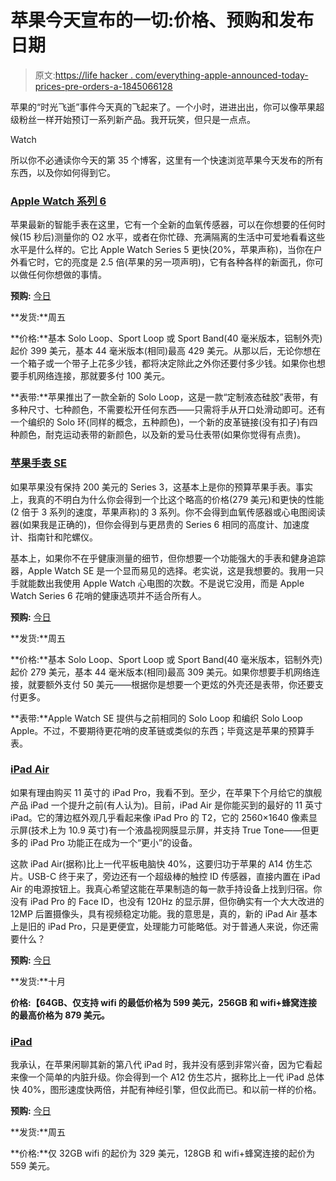# 苹果今天宣布的一切:价格、预购和发布日期

> 原文:[https://life hacker . com/everything-apple-announced-today-prices-pre-orders-a-1845066128](https://lifehacker.com/everything-apple-announced-today-prices-pre-orders-a-1845066128)

苹果的“时光飞逝”事件今天真的飞起来了。一个小时，进进出出，你可以像苹果超级粉丝一样开始预订一系列新产品。我开玩笑，但只是一点点。

Watch

所以你不必通读你今天的第 35 个博客，这里有一个快速浏览苹果今天发布的所有东西，以及你如何得到它。

### [Apple Watch 系列 6](https://www.apple.com/apple-watch-series-6)

苹果最新的智能手表在这里，它有一个全新的血氧传感器，可以在你想要的任何时候(15 秒后)测量你的 O2 水平，或者在你忙碌、充满隔离的生活中可爱地看看这些水平是什么样的。它比 Apple Watch Series 5 更快(20%，苹果声称)，当你在户外看它时，它的亮度是 2.5 倍(苹果的另一项声明)，它有各种各样的新面孔，你可以做任何你想做的事情。

**预购:** [今日](https://www.apple.com/apple-watch-series-6)

**发货:**周五

**价格:**基本 Solo Loop、Sport Loop 或 Sport Band(40 毫米版本，铝制外壳)起价 399 美元，基本 44 毫米版本(相同)最高 429 美元。从那以后，无论你想在一个箱子或一个带子上花多少钱，都将决定除此之外你还要付多少钱。如果你也想要手机网络连接，那就要多付 100 美元。

**表带:**苹果推出了一款全新的 Solo Loop，这是一款“定制液态硅胶”表带，有多种尺寸、七种颜色，不需要松开任何东西——只需将手从开口处滑动即可。还有一个编织的 Solo 环(同样的概念，五种颜色)，一个新的皮革链接(没有扣子)有四种颜色，耐克运动表带的新颜色，以及新的爱马仕表带(如果你觉得有点贵)。

### [苹果手表 SE](https://www.apple.com/apple-watch-se)

如果苹果没有保持 200 美元的 Series 3，这基本上是你的预算苹果手表。事实上，我真的不明白为什么你会得到一个比这个略高的价格(279 美元)和更快的性能(2 倍于 3 系列的速度，苹果声称)的 3 系列。你不会得到血氧传感器或心电图阅读器(如果我是正确的)，但你会得到与更昂贵的 Series 6 相同的高度计、加速度计、指南针和陀螺仪。

基本上，如果你不在乎健康测量的细节，但你想要一个功能强大的手表和健身追踪器，Apple Watch SE 是一个显而易见的选择。老实说，这是我想要的。我用一只手就能数出我使用 Apple Watch 心电图的次数。不是说它没用，而是 Apple Watch Series 6 花哨的健康选项并不适合所有人。

**预购:** [今日](https://www.apple.com/apple-watch-se)

**发货:**周五

**价格:**基本 Solo Loop、Sport Loop 或 Sport Band(40 毫米版本，铝制外壳)起价 279 美元，基本 44 毫米版本(相同)最高 309 美元。如果你想要手机网络连接，就要额外支付 50 美元——根据你是想要一个更炫的外壳还是表带，你还要支付更多。

**表带:**Apple Watch SE 提供与之前相同的 Solo Loop 和编织 Solo Loop Apple。不过，不要期待更花哨的皮革链或类似的东西；毕竟这是苹果的预算手表。

### [iPad Air](https://www.apple.com/ipad-air)

如果有理由购买 11 英寸的 iPad Pro，我看不到。至少，在苹果下个月给它的旗舰产品 iPad 一个提升之前(有人认为)。目前，iPad Air 是你能买到的最好的 11 英寸 iPad。它的薄边框外观几乎看起来像 iPad Pro 的 T2，它的 2560×1640 像素显示屏(技术上为 10.9 英寸)有一个液晶视网膜显示屏，并支持 True Tone——但更多的 iPad Pro 功能正在成为一个“更小”的设备。

这款 iPad Air(据称)比上一代平板电脑快 40%，这要归功于苹果的 A14 仿生芯片。USB-C 终于来了，旁边还有一个超级棒的触控 ID 传感器，直接内置在 iPad Air 的电源按钮上。我真心希望这能在苹果制造的每一款手持设备上找到归宿。你没有 iPad Pro 的 Face ID，也没有 120Hz 的显示屏，但你确实有一个大大改进的 12MP 后置摄像头，具有视频稳定功能。我的意思是，真的，新的 iPad Air 基本上是旧的 iPad Pro，只是更便宜，处理能力可能略低。对于普通人来说，你还需要什么？

**预购:** [今日](https://www.apple.com/ipad-air)

**发货:**十月

**价格:【64GB、仅支持 wifi 的最低价格为 599 美元，256GB 和 wifi+蜂窝连接的最高价格为 879 美元。**

### [iPad](https://www.apple.com/ipad-10.2)

我承认，在苹果闲聊其新的第八代 iPad 时，我并没有感到非常兴奋，因为它看起来像一个简单的内脏升级。你会得到一个 A12 仿生芯片，据称比上一代 iPad 总体快 40%，图形速度快两倍，并配有神经引擎，但仅此而已。和以前一样的价格。

**预购:** [今日](https://www.apple.com/ipad-10.2)

**发货:**周五

**价格:**仅 32GB wifi 的起价为 329 美元，128GB 和 wifi+蜂窝连接的起价为 559 美元。